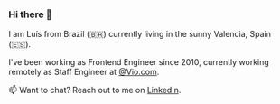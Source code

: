 ### Hi there 👋

<!--
**luisfmsouza/luisfmsouza** is a ✨ _special_ ✨ repository because its `README.md` (this file) appears on your GitHub profile.

Here are some ideas to get you started:

- 🔭 I’m currently working on ...
- 🌱 I’m currently learning ...
- 👯 I’m looking to collaborate on ...
- 🤔 I’m looking for help with ...
- 💬 Ask me about ...
- 📫 How to reach me: ...
- 😄 Pronouns: ...
- ⚡ Fun fact: ...
-->

I am Luís from Brazil (🇧🇷) currently living in the sunny Valencia, Spain (🇪🇸). 

I've been working as Frontend Engineer since 2010, currently working remotely as Staff Engineer at [@Vio.com](https://github.com/viodotcom).

📫 Want to chat? Reach out to me on [LinkedIn](https://www.linkedin.com/in/luisfmsouza/).
